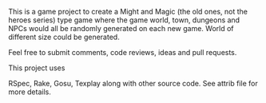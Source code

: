 This is a game project to create a Might and Magic (the old ones, not the heroes series) type game where the game world, town, dungeons and NPCs would all be randomly generated on each new game. World of different size could be generated.

Feel free to submit comments, code reviews, ideas and pull requests.

This project uses

RSpec, Rake, Gosu, Texplay along with other source code. See attrib file for more details.

